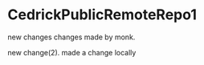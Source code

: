 # CedrickPublicRemoteRepo1
new changes
changes made by monk.


 new change(2).
made a change locally



